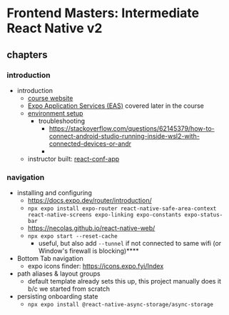 # Frontend Masters: Intermediate React Native v2

## chapters

### introduction

- introduction
  - [course website](https://kadikraman.github.io/intermediate-react-native-v2-course/docs/intro/)
  - [Expo Application Services (EAS)](https://expo.dev/eas) covered later in the course
  - [environment setup](https://reactnative.dev/docs/set-up-your-environment)
    - troubleshooting
      - https://stackoverflow.com/questions/62145379/how-to-connect-android-studio-running-inside-wsl2-with-connected-devices-or-andr
      -
  - instructor built: [react-conf-app](https://github.com/expo/react-conf-app)

### navigation

- installing and configuring
  - https://docs.expo.dev/router/introduction/
  - `npx expo install expo-router react-native-safe-area-context react-native-screens expo-linking expo-constants expo-status-bar`
  - https://necolas.github.io/react-native-web/
  - `npx expo start --reset-cache`
    - useful, but also add `--tunnel` if not connected to same wifi (or Window's firewall is blocking)\*\*\*\*
- Bottom Tab navigation
  - expo icons finder: https://icons.expo.fyi/Index
- path aliases & layout groups
  - default template already sets this up, this project manually does it b/c we started from scratch
- persisting onboarding state
  - `npx expo install @react-native-async-storage/async-storage`
